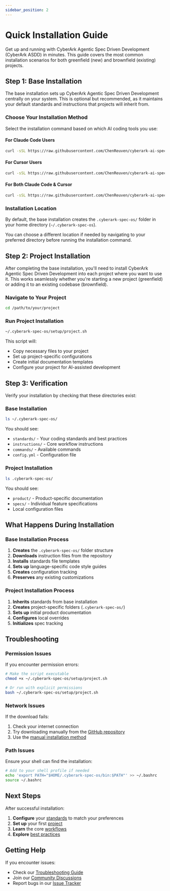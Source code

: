 ```yaml
---
sidebar_position: 2
---
```


# Quick Installation Guide

Get up and running with CyberArk Agentic Spec Driven Development (CyberArk ASDD) in minutes. This guide covers the most common installation scenarios for both greenfield (new) and brownfield (existing) projects.

## Step 1: Base Installation

The base installation sets up CyberArk Agentic Spec Driven Development centrally on your system. This is optional but recommended, as it maintains your default standards and instructions that projects will inherit from.

### Choose Your Installation Method

Select the installation command based on which AI coding tools you use:

#### For Claude Code Users

```bash
curl -sSL https://raw.githubusercontent.com/ChenReuven/cyberark-ai-spec-os/main/setup/base.sh | bash -s -- --claude-code
```

#### For Cursor Users

```bash
curl -sSL https://raw.githubusercontent.com/ChenReuven/cyberark-ai-spec-os/main/setup/base.sh | bash -s -- --cursor
```

#### For Both Claude Code & Cursor

```bash
curl -sSL https://raw.githubusercontent.com/ChenReuven/cyberark-ai-spec-os/main/setup/base.sh | bash -s -- --claude-code --cursor
```

### Installation Location

By default, the base installation creates the `.cyberark-spec-os/` folder in your home directory (`~/.cyberark-spec-os`). 

You can choose a different location if needed by navigating to your preferred directory before running the installation command.

## Step 2: Project Installation

After completing the base installation, you'll need to install CyberArk Agentic Spec Driven Development into each project where you want to use it. This works seamlessly whether you're starting a new project (greenfield) or adding it to an existing codebase (brownfield).

### Navigate to Your Project

```bash
cd /path/to/your/project
```

### Run Project Installation

```bash
~/.cyberark-spec-os/setup/project.sh
```

This script will:
- Copy necessary files to your project
- Set up project-specific configurations
- Create initial documentation templates
- Configure your project for AI-assisted development

## Step 3: Verification

Verify your installation by checking that these directories exist:

### Base Installation
```bash
ls ~/.cyberark-spec-os/
```

You should see:
- `standards/` - Your coding standards and best practices
- `instructions/` - Core workflow instructions
- `commands/` - Available commands
- `config.yml` - Configuration file

### Project Installation
```bash
ls .cyberark-spec-os/
```

You should see:
- `product/` - Product-specific documentation
- `specs/` - Individual feature specifications
- Local configuration files

## What Happens During Installation

### Base Installation Process
1. **Creates** the `.cyberark-spec-os/` folder structure
2. **Downloads** instruction files from the repository
3. **Installs** standards file templates
4. **Sets up** language-specific code style guides
5. **Creates** configuration tracking
6. **Preserves** any existing customizations

### Project Installation Process
1. **Inherits** standards from base installation
2. **Creates** project-specific folders (`.cyberark-spec-os/`)
3. **Sets up** initial product documentation
4. **Configures** local overrides
5. **Initializes** spec tracking

## Troubleshooting

### Permission Issues
If you encounter permission errors:

```bash
# Make the script executable
chmod +x ~/.cyberark-spec-os/setup/project.sh

# Or run with explicit permissions
bash ~/.cyberark-spec-os/setup/project.sh
```

### Network Issues
If the download fails:

1. Check your internet connection
2. Try downloading manually from the [GitHub repository](https://github.com/ChenReuven/cyberark-ai-spec-os)
3. Use the [manual installation method](./manual)

### Path Issues
Ensure your shell can find the installation:

```bash
# Add to your shell profile if needed
echo 'export PATH="$HOME/.cyberark-spec-os/bin:$PATH"' >> ~/.bashrc
source ~/.bashrc
```

## Next Steps

After successful installation:

1. **Configure** your [standards](../configuration/standards) to match your preferences
2. **Set up** your first [project](../getting-started/first-project)
3. **Learn** the core [workflows](../workflows/overview)
4. **Explore** [best practices](../best-practices/overview)

## Getting Help

If you encounter issues:

- Check our [Troubleshooting Guide](../troubleshooting/common-issues)
- Join our [Community Discussions](https://github.com/ChenReuven/cyberark-ai-spec-os/discussions)
- Report bugs in our [Issue Tracker](https://github.com/ChenReuven/cyberark-ai-spec-os/issues)
